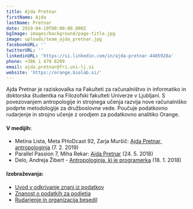 ```yaml
---
title: Ajda Pretnar
firstName: Ajda
lastName: Pretnar
date: 2019-04-19T00:00:00.000Z
bgImage: images/background/page-title.jpg
image: uploads/team_ajda_pretnar.jpg
facebookURL: ''
twitterURL: ''
linkedinURL: 'https://si.linkedin.com/in/ajda-pretnar-4485928a'
phone: +386 1 479 8209
email: ajda.pretnar@fri.uni-lj.si
website: 'https://orange.biolab.si/'
---
```

Ajda Pretnar je raziskovalka na Fakulteti za računalništvo in informatiko in doktorska študentka na Filozofski fakulteti Univerze v Ljubljani. S povezovanjem antropologije in strojnega učenja razvija nove računalniško podprte metodologije za družboslovne vede. Poučuje podatkovno rudarjenje in strojno učenje z orodjem za podatkovno analitiko Orange.

#### V medijih:

* Metina Lista, Meta PHoDcast 92, Zarja Muršič: [Ajda Pretnar, antropologinja](https://metinalista.si/meta-phodcast-92-ajda-pretnar-antropologinja/) (7. 2. 2019)
* Parallel Passion 7, Miha Rekar: [Ajda Pretnar](https://www.parallelpassion.com/7) (24. 5. 2018)
* Delo, Andreja Žibert - [Antropologinja, ki je programerka](https://www.delo.si/gospodarstvo/kariera/antropologinja-ki-je-programerka.html) (18. 1. 2018)

#### Izobraževanja:

* [Uvod v odkrivanje znanj iz podatkov](https://akademijafri.si/izobrazevanja/za-podjetja/uvod-v-odkrivanje-znanj-iz-podatkov/)
* [Znanost o podatkih za podjetja](https://akademijafri.si/izobrazevanja/za-podjetja/znanost-o-podatkih-za-podjetja/)
* [Rudarjenje in organizacija besedil](https://akademijafri.si/izobrazevanja/za-podjetja/rudarjenje_in_organizacija_besedil/)
